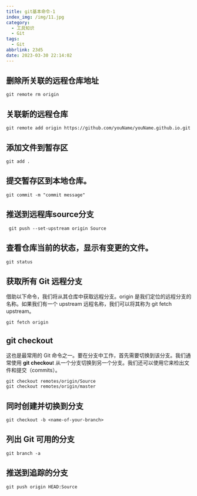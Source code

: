 ```yaml
---
title: git基本命令-1
index_img: /img/11.jpg
category:
  - 工具知识
  - Git
tags:
  - Git
abbrlink: 23d5
date: 2023-03-30 22:14:02
---
```


## 删除所关联的远程仓库地址

```
git remote rm origin
```

## 关联新的远程仓库

```
git remote add origin https://github.com/youName/youName.github.io.git
```

## 添加文件到暂存区

```
git add .
```

##  提交暂存区到本地仓库。

```
git commit -m "commit message"
```

## 推送到远程库source分支

```
 git push --set-upstream origin Source
```

## 查看仓库当前的状态，显示有变更的文件。

```
git status
```

## 获取所有 Git 远程分支

借助以下命令，我们将从其仓库中获取远程分支。origin 是我们定位的远程分支的名称。如果我们有一个 upstream 远程名称，我们可以将其称为 git fetch upstream。

```text
git fetch origin
```

## git checkout <name-of-your-branch>

这也是最常用的 Git 命令之一。要在分支中工作，首先需要切换到该分支。我们通常使用 **git checkou**t 从一个分支切换到另一个分支。我们还可以使用它来检出文件和提交（commits）。

```
git checkout remotes/origin/Source
git checkout remotes/origin/master
```

## **同时创建并切换到分支**

```
git checkout -b <name-of-your-branch>
```

## 列出 Git 可用的分支

```text
git branch -a
```

## 推送到追踪的分支

```
git push origin HEAD:Source
```

